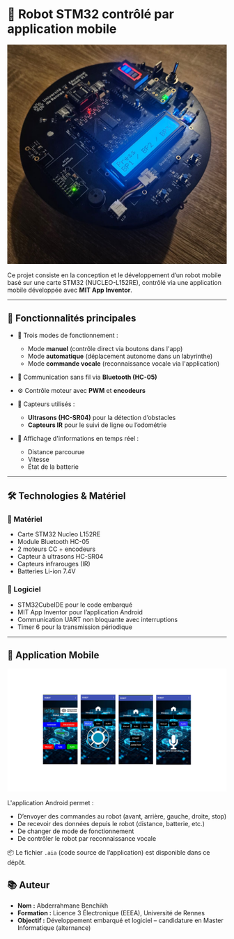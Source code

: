 # 🤖 Robot STM32 contrôlé par application mobile

![Robot](robot.png)

Ce projet consiste en la conception et le développement d’un robot mobile basé sur une carte STM32 (NUCLEO-L152RE), contrôlé via une application mobile développée avec **MIT App Inventor**.

---

## 🚀 Fonctionnalités principales

- 🧠 Trois modes de fonctionnement :
  - Mode **manuel** (contrôle direct via boutons dans l'app)
  - Mode **automatique** (déplacement autonome dans un labyrinthe)
  - Mode **commande vocale** (reconnaissance vocale via l'application)

- 📡 Communication sans fil via **Bluetooth (HC-05)**
- ⚙️ Contrôle moteur avec **PWM** et **encodeurs**
- 📏 Capteurs utilisés :
  - **Ultrasons (HC-SR04)** pour la détection d’obstacles
  - **Capteurs IR** pour le suivi de ligne ou l’odométrie
- 🔋 Affichage d'informations en temps réel :
  - Distance parcourue
  - Vitesse
  - État de la batterie

---

## 🛠️ Technologies & Matériel

### 🔧 Matériel
- Carte STM32 Nucleo L152RE
- Module Bluetooth HC-05
- 2 moteurs CC + encodeurs
- Capteur à ultrasons HC-SR04
- Capteurs infrarouges (IR)
- Batteries Li-ion 7.4V

### 🧰 Logiciel
- STM32CubeIDE pour le code embarqué
- MIT App Inventor pour l’application Android
- Communication UART non bloquante avec interruptions
- Timer 6 pour la transmission périodique

---

## 📱 Application Mobile
![Application](Application/application.png)



L'application Android permet :
- D’envoyer des commandes au robot (avant, arrière, gauche, droite, stop)
- De recevoir des données depuis le robot (distance, batterie, etc.)
- De changer de mode de fonctionnement
- De contrôler le robot par reconnaissance vocale

📦 Le fichier `.aia` (code source de l’application) est disponible dans ce dépôt.

## 📚 Auteur

- **Nom :** Abderrahmane Benchikh  
- **Formation :** Licence 3 Électronique (EEEA), Université de Rennes  
- **Objectif :** Développement embarqué et logiciel – candidature en Master Informatique (alternance)
